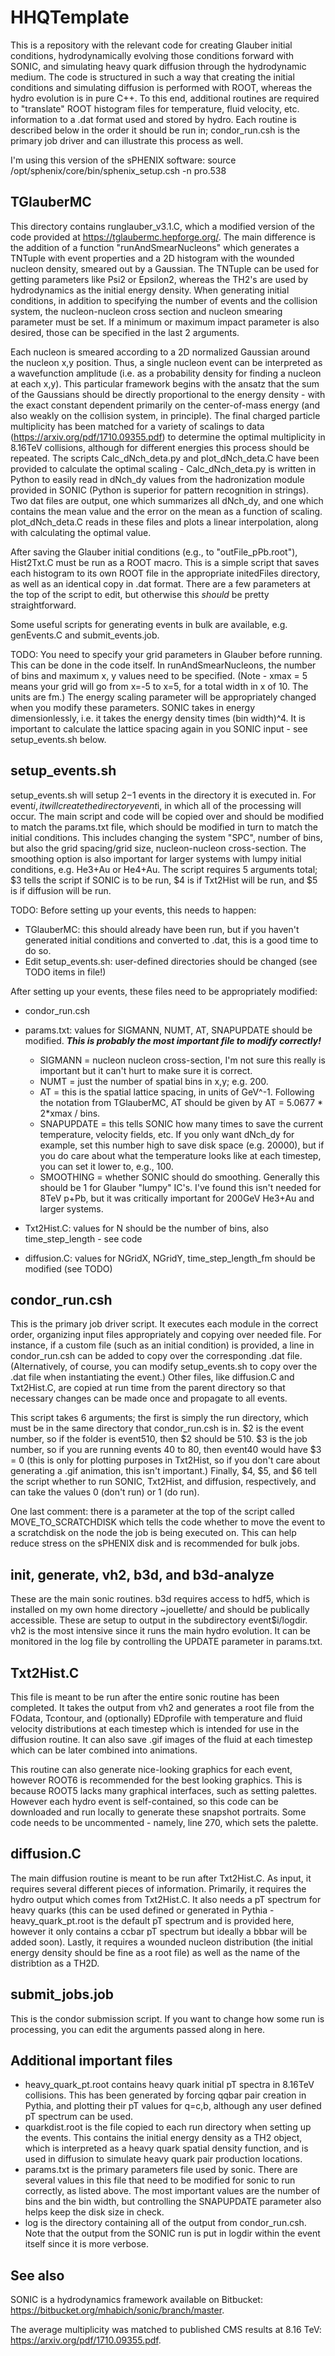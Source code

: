 # HHQTemplate #
This is a repository with the relevant code for creating Glauber initial conditions, hydrodynamically evolving those conditions forward with SONIC, and simulating heavy quark diffusion through the hydrodynamic medium. The code is structured in such a way that creating the initial conditions and simulating diffusion is performed with ROOT, whereas the hydro evolution is in pure C++. To this end, additional routines are required to "translate" ROOT histogram files for temperature, fluid velocity, etc. information to a .dat format used and stored by hydro. Each routine is described below in the order it should be run in; condor\_run.csh is the primary job driver and can illustrate this process as well.

I'm using this version of the sPHENIX software:
source /opt/sphenix/core/bin/sphenix\_setup.csh -n pro.538

## TGlauberMC ##
This directory contains runglauber\_v3.1.C, which a modified version of the code provided at https://tglaubermc.hepforge.org/. The main difference is the addition of a function "runAndSmearNucleons" which generates a TNTuple with event properties and a 2D histogram with the wounded nucleon density, smeared out by a Gaussian. The TNTuple can be used for getting parameters like Psi2 or Epsilon2, whereas the TH2's are used by hydrodynamics as the initial energy density. When generating initial conditions, in addition to specifying the number of events and the collision system, the nucleon-nucleon cross section and nucleon smearing parameter must be set. If a minimum or maximum impact parameter is also desired, those can be specified in the last 2 arguments.

Each nucleon is smeared according to a 2D normalized Gaussian around the nucleon x,y position. Thus, a single nucleon event can be interpreted as a wavefunction amplitude (i.e. as a probability density for finding a nucleon at each x,y). This particular framework begins with the ansatz that the sum of the Gaussians should be directly proportional to the energy density - with the exact constant dependent primarily on the center-of-mass energy (and also weakly on the collision system, in principle). The final charged particle multiplicity has been matched for a variety of scalings to data (https://arxiv.org/pdf/1710.09355.pdf) to determine the optimal multiplicity in 8.16TeV collisions, although for different energies this process should be repeated. The scripts Calc\_dNch\_deta.py and plot\_dNch\_deta.C have been provided to calculate the optimal scaling - Calc\_dNch\_deta.py is written in Python to easily read in dNch\_dy values from the hadronization module provided in SONIC (Python is superior for pattern recognition in strings). Two dat files are output, one which summarizes all dNch\_dy, and one which contains the mean value and the error on the mean as a function of scaling. plot\_dNch\_deta.C reads in these files and plots a linear interpolation, along with calculating the optimal value.

After saving the Glauber initial conditions (e.g., to "outFile\_pPb.root"), Hist2Txt.C must be run as a ROOT macro. This is a simple script that saves each histogram to its own ROOT file in the appropriate initedFiles directory, as well as an identical copy in .dat format. There are a few parameters at the top of the script to edit, but otherwise this *should* be pretty straightforward.

Some useful scripts for generating events in bulk are available, e.g. genEvents.C and submit\_events.job.

TODO: You need to specify your grid parameters in Glauber before running. This can be done in the code itself. In runAndSmearNucleons, the number of bins and maximum x, y values need to be specified. (Note - xmax = 5 means your grid will go from x=-5 to x=5, for a total width in x of 10. The units are fm.) The energy scaling parameter will be appropriately changed when you modify these parameters. SONIC takes in energy dimensionlessly, i.e. it takes the energy density times (bin width)^4. It is important to calculate the lattice spacing again in you SONIC input - see setup\_events.sh below.

## setup\_events.sh ##
setup\_events.sh will setup $2-$1 events in the directory it is executed in. For event$i, it will create the directory event$i, in which all of the processing will occur. The main script and code will be copied over and should be modified to match the params.txt file, which should be modified in turn to match the initial conditions. This includes changing the system "SPC", number of bins, but also the grid spacing/grid size, nucleon-nucleon cross-section. The smoothing option is also important for larger systems with lumpy initial conditions, e.g. He3+Au or He4+Au. The script requires 5 arguments total; $3 tells the script if SONIC is to be run, $4 is if Txt2Hist will be run, and $5 is if diffusion will be run.

TODO: Before setting up your events, this needs to happen:<br>
* TGlauberMC: this should already have been run, but if you haven't generated initial conditions and converted to .dat, this is a good time to do so.
* Edit setup\_events.sh: user-defined directories should be changed (see TODO items in file!)

After setting up your events, these files need to be appropriately modified:
* condor\_run.csh
* params.txt: values for SIGMANN, NUMT, AT, SNAPUPDATE should be modified. ***This is probably the most important file to modify correctly!***
  * SIGMANN = nucleon nucleon cross-section, I'm not sure this really is important but it can't hurt to make sure it is correct.<br>
  * NUMT = just the number of spatial bins in x,y; e.g. 200.
  * AT = this is the spatial lattice spacing, in units of GeV^-1. Following the notation from TGlauberMC, AT should be given by AT = 5.0677 \* 2\*xmax / bins.
  * SNAPUPDATE = this tells SONIC how many times to save the current temperature, velocity fields, etc. If you only want dNch\_dy for example, set this number high to save disk space (e.g. 20000), but if you do care about what the temperature looks like at each timestep, you can set it lower to, e.g., 100.
  * SMOOTHING = whether SONIC should do smoothing. Generally this should be 1 for Glauber "lumpy" IC's. I've found this isn't needed for 8TeV p+Pb, but it was critically important for 200GeV He3+Au and larger systems.

* Txt2Hist.C: values for N should be the number of bins, also time\_step\_length - see code
* diffusion.C: values for NGridX, NGridY, time\_step\_length\_fm should be modified (see TODO)

## condor\_run.csh ##
This is the primary job driver script. It executes each module in the correct order, organizing input files appropriately and copying over needed file. For instance, if a custom file (such as an initial condition) is provided, a line in condor\_run.csh can be added to copy over the corresponding .dat file. (Alternatively, of course, you can modify setup\_events.sh to copy over the .dat file when instantiating the event.) Other files, like diffusion.C and Txt2Hist.C, are copied at run time from the parent directory so that necessary changes can be made once and propagate to all events.

This script takes 6 arguments; the first is simply the run directory, which must be in the same directory that condor\_run.csh is in. $2 is the event number, so if the folder is event510, then $2 should be 510. $3 is the job number, so if you are running events 40 to 80, then event40 would have $3 = 0 (this is only for plotting purposes in Txt2Hist, so if you don't care about generating a .gif animation, this isn't important.) Finally, $4, $5, and $6 tell the script whether to run SONIC, Txt2Hist, and diffusion, respectively, and can take the values 0 (don't run) or 1 (do run).

One last comment: there is a parameter at the top of the script called MOVE\_TO\_SCRATCHDISK which tells the code whether to move the event to a scratchdisk on the node the job is being executed on. This can help reduce stress on the sPHENIX disk and is recommended for bulk jobs.

## init, generate, vh2, b3d, and b3d-analyze ##
These are the main sonic routines. b3d requires access to hdf5, which is installed on my own home directory ~jouellette/ and should be publically accessible. These are setup to output in the subdirectory event$i/logdir. vh2 is the most intensive since it runs the main hydro evolution. It can be monitored in the log file by controlling the UPDATE parameter in params.txt.

## Txt2Hist.C ##
This file is meant to be run after the entire sonic routine has been completed. It takes the output from vh2 and generates a root file from the FOdata, Tcontour, and (optionally) EDprofile with temperature and fluid velocity distributions at each timestep which is intended for use in the diffusion routine. It can also save .gif images of the fluid at each timestep which can be later combined into animations.

This routine can also generate nice-looking graphics for each event, however ROOT6 is recommended for the best looking graphics. This is because ROOT5 lacks many graphical interfaces, such as setting palettes. However each hydro event is self-contained, so this code can be downloaded and run locally to generate these snapshot portraits. Some code needs to be uncommented - namely, line 270, which sets the palette.

## diffusion.C ##
The main diffusion routine is meant to be run after Txt2Hist.C. As input, it requires several different pieces of information. Primarily, it requires the hydro output which comes from Txt2Hist.C. It also needs a pT spectrum for heavy quarks (this can be used defined or generated in Pythia - heavy\_quark\_pt.root is the default pT spectrum and is provided here, however it only contains a ccbar pT spectrum but ideally a bbbar will be added soon). Lastly, it requires a wounded nucleon distribution (the initial energy density should be fine as a root file) as well as the name of the distribtion as a TH2D.

## submit\_jobs.job ##
This is the condor submission script. If you want to change how some run is processing, you can edit the arguments passed along in here.


## Additional important files ##

* heavy\_quark\_pt.root contains heavy quark initial pT spectra in 8.16TeV collisions. This has been generated by forcing qqbar pair creation in Pythia, and plotting their pT values for q=c,b, although any user defined pT spectrum can be used.
* quarkdist.root is the file copied to each run directory when setting up the events. This contains the initial energy density as a TH2 object, which is interpreted as a heavy quark spatial density function, and is used in diffusion to simulate heavy quark pair production locations.
* params.txt is the primary parameters file used by sonic. There are several values in this file that need to be modified for sonic to run correctly, as listed above. The most important values are the number of bins and the bin width, but controlling the SNAPUPDATE parameter also helps keep the disk size in check.
* log is the directory containing all of the output from condor\_run.csh. Note that the output from the SONIC run is put in logdir within the event itself since it is more verbose.

## See also ##
SONIC is a hydrodynamics framework available on Bitbucket: https://bitbucket.org/mhabich/sonic/branch/master.

The average multiplicity was matched to published CMS results at 8.16 TeV: https://arxiv.org/pdf/1710.09355.pdf.

